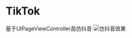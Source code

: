 # TikTok
基于UIPageViewController高仿抖音
![仿抖音效果](https://upload-images.jianshu.io/upload_images/10887362-ca37d149ea6ce4fa.gif?imageMogr2/auto-orient/strip%7CimageView2/2/w/305/format/webp)
